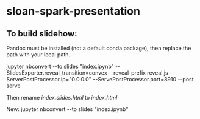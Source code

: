 # sloan-spark-presentation

## To build slidehow:

Pandoc must be installed (not a default conda package), then replace the path with your local path.

jupyter nbconvert --to slides "index.ipynb" --SlidesExporter.reveal_transition=convex --reveal-prefix reveal.js --ServerPostProcessor.ip="0.0.0.0" --ServePostProcessor.port=8910 --post serve

Then rename *index.slides.html* to *index.html*

New:
jupyter nbconvert --to slides "index.ipynb"
